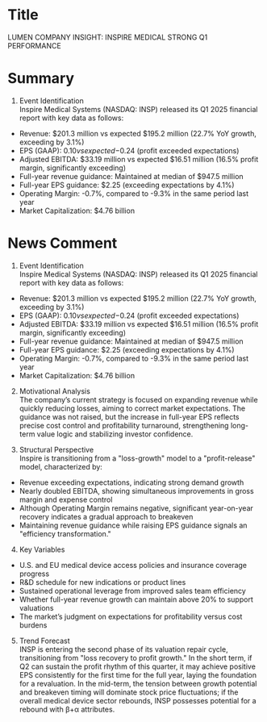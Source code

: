 # Title
LUMEN COMPANY INSIGHT: INSPIRE MEDICAL STRONG Q1 PERFORMANCE

# Summary
1. Event Identification  
Inspire Medical Systems (NASDAQ: INSP) released its Q1 2025 financial report with key data as follows:  
- Revenue: $201.3 million vs expected $195.2 million (22.7% YoY growth, exceeding by 3.1%)  
- EPS (GAAP): $0.10 vs expected -$0.24 (profit exceeded expectations)  
- Adjusted EBITDA: $33.19 million vs expected $16.51 million (16.5% profit margin, significantly exceeding)  
- Full-year revenue guidance: Maintained at median of $947.5 million  
- Full-year EPS guidance: $2.25 (exceeding expectations by 4.1%)  
- Operating Margin: -0.7%, compared to -9.3% in the same period last year  
- Market Capitalization: $4.76 billion  

# News Comment
1. Event Identification  
Inspire Medical Systems (NASDAQ: INSP) released its Q1 2025 financial report with key data as follows:  
- Revenue: $201.3 million vs expected $195.2 million (22.7% YoY growth, exceeding by 3.1%)  
- EPS (GAAP): $0.10 vs expected -$0.24 (profit exceeded expectations)  
- Adjusted EBITDA: $33.19 million vs expected $16.51 million (16.5% profit margin, significantly exceeding)  
- Full-year revenue guidance: Maintained at median of $947.5 million  
- Full-year EPS guidance: $2.25 (exceeding expectations by 4.1%)  
- Operating Margin: -0.7%, compared to -9.3% in the same period last year  
- Market Capitalization: $4.76 billion  

2. Motivational Analysis  
The company’s current strategy is focused on expanding revenue while quickly reducing losses, aiming to correct market expectations. The guidance was not raised, but the increase in full-year EPS reflects precise cost control and profitability turnaround, strengthening long-term value logic and stabilizing investor confidence.  

3. Structural Perspective  
Inspire is transitioning from a "loss-growth" model to a "profit-release" model, characterized by:  
- Revenue exceeding expectations, indicating strong demand growth  
- Nearly doubled EBITDA, showing simultaneous improvements in gross margin and expense control  
- Although Operating Margin remains negative, significant year-on-year recovery indicates a gradual approach to breakeven  
- Maintaining revenue guidance while raising EPS guidance signals an "efficiency transformation."  

4. Key Variables  
- U.S. and EU medical device access policies and insurance coverage progress  
- R&D schedule for new indications or product lines  
- Sustained operational leverage from improved sales team efficiency  
- Whether full-year revenue growth can maintain above 20% to support valuations  
- The market’s judgment on expectations for profitability versus cost burdens  

5. Trend Forecast  
INSP is entering the second phase of its valuation repair cycle, transitioning from "loss recovery to profit growth." In the short term, if Q2 can sustain the profit rhythm of this quarter, it may achieve positive EPS consistently for the first time for the full year, laying the foundation for a revaluation. In the mid-term, the tension between growth potential and breakeven timing will dominate stock price fluctuations; if the overall medical device sector rebounds, INSP possesses potential for a rebound with β+α attributes.
